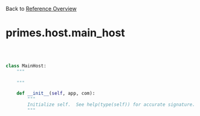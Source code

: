 
Back to [Reference Overview](https://github.com/pyrustic/primes/blob/master/docs/reference/README.md)

# primes.host.main\_host



<br>


```python

class MainHost:
    """
    
    """

    def __init__(self, app, com):
        """
        Initialize self.  See help(type(self)) for accurate signature.
        """

```

